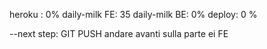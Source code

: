 heroku : 0%
daily-milk FE: 35
daily-milk BE: 0%
deploy: 0 %

--next step:
GIT PUSH
andare avanti sulla parte ei FE
